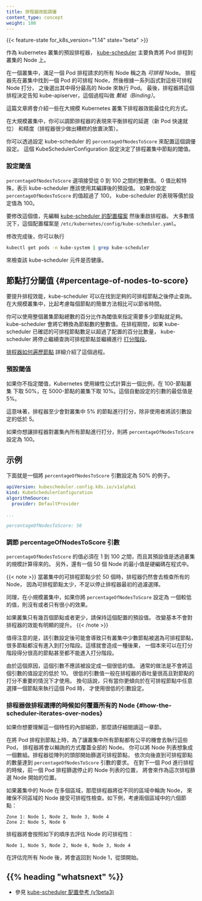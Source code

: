 ```yaml
---
title: 排程器效能調優
content_type: concept
weight: 100
---
```

<!--
---
reviewers:
- bsalamat
title: Scheduler Performance Tuning
content_type: concept
weight: 100
---
-->

<!-- overview -->

{{< feature-state for_k8s_version="1.14" state="beta" >}}

<!--
[kube-scheduler](/docs/concepts/scheduling-eviction/kube-scheduler/#kube-scheduler)
is the Kubernetes default scheduler. It is responsible for placement of Pods
on Nodes in a cluster.
-->
作為 kubernetes 叢集的預設排程器，
[kube-scheduler](/zh-cn/docs/concepts/scheduling-eviction/kube-scheduler/#kube-scheduler)
主要負責將 Pod 排程到叢集的 Node 上。

<!--
Nodes in a cluster that meet the scheduling requirements of a Pod are
called _feasible_ Nodes for the Pod. The scheduler finds feasible Nodes
for a Pod and then runs a set of functions to score the feasible Nodes,
picking a Node with the highest score among the feasible ones to run
the Pod. The scheduler then notifies the API server about this decision
in a process called _Binding_.
-->
在一個叢集中，滿足一個 Pod 排程請求的所有 Node 稱之為 _可排程_ Node。
排程器先在叢集中找到一個 Pod 的可排程 Node，然後根據一系列函式對這些可排程 Node 打分，
之後選出其中得分最高的 Node 來執行 Pod。
最後，排程器將這個排程決定告知 kube-apiserver，這個過程叫做 _繫結（Binding）_。

<!--
This page explains performance tuning optimizations that are relevant for
large Kubernetes clusters.
-->
這篇文章將會介紹一些在大規模 Kubernetes 叢集下排程器效能最佳化的方式。

<!-- body -->

<!--
In large clusters, you can tune the scheduler's behaviour balancing
scheduling outcomes between latency (new Pods are placed quickly) and
accuracy (the scheduler rarely makes poor placement decisions).

You configure this tuning setting via kube-scheduler setting
`percentageOfNodesToScore`. This KubeSchedulerConfiguration setting determines
a threshold for scheduling nodes in your cluster.
 -->
在大規模叢集中，你可以調節排程器的表現來平衡排程的延遲（新 Pod 快速就位）
和精度（排程器很少做出糟糕的放置決策）。

你可以透過設定 kube-scheduler 的 `percentageOfNodesToScore` 來配置這個調優設定。
這個 KubeSchedulerConfiguration 設定決定了排程叢集中節點的閾值。

<!--
### Setting the threshold
 -->
### 設定閾值

<!--
The `percentageOfNodesToScore` option accepts whole numeric values between 0
and 100. The value 0 is a special number which indicates that the kube-scheduler
should use its compiled-in default.
If you set `percentageOfNodesToScore` above 100, kube-scheduler acts as if you
had set a value of 100.
 -->
`percentageOfNodesToScore` 選項接受從 0 到 100 之間的整數值。
0 值比較特殊，表示 kube-scheduler 應該使用其編譯後的預設值。
如果你設定 `percentageOfNodesToScore` 的值超過了 100，
kube-scheduler 的表現等價於設定值為 100。

<!--
To change the value, edit the
[kube-scheduler configuration file](/docs/reference/config-api/kube-scheduler-config.v1beta2/)
and then restart the scheduler.
In many cases, the configuration file can be found at `/etc/kubernetes/config/kube-scheduler.yaml`
 -->
要修改這個值，先編輯 [kube-scheduler 的配置檔案](/zh-cn/docs/reference/config-api/kube-scheduler-config.v1beta3/)
然後重啟排程器。
大多數情況下，這個配置檔案是 `/etc/kubernetes/config/kube-scheduler.yaml`。

<!--
After you have made this change, you can run
 -->
修改完成後，你可以執行

```bash
kubectl get pods -n kube-system | grep kube-scheduler
```

<!--
to verify that the kube-scheduler component is healthy.
 -->
來檢查該 kube-scheduler 元件是否健康。

<!--
## Node scoring threshold {#percentage-of-nodes-to-score}
 -->
## 節點打分閾值 {#percentage-of-nodes-to-score}

<!--
To improve scheduling performance, the kube-scheduler can stop looking for
feasible nodes once it has found enough of them. In large clusters, this saves
time compared to a naive approach that would consider every node.
 -->
要提升排程效能，kube-scheduler 可以在找到足夠的可排程節點之後停止查詢。
在大規模叢集中，比起考慮每個節點的簡單方法相比可以節省時間。

<!--
You specify a threshold for how many nodes are enough, as a whole number percentage
of all the nodes in your cluster. The kube-scheduler converts this into an
integer number of nodes. During scheduling, if the kube-scheduler has identified
enough feasible nodes to exceed the configured percentage, the kube-scheduler
stops searching for more feasible nodes and moves on to the
[scoring phase](/docs/concepts/scheduling-eviction/kube-scheduler/#kube-scheduler-implementation).
 -->
你可以使用整個叢集節點總數的百分比作為閾值來指定需要多少節點就足夠。
kube-scheduler 會將它轉換為節點數的整數值。在排程期間，如果
kube-scheduler 已確認的可排程節點數足以超過了配置的百分比數量，
kube-scheduler 將停止繼續查詢可排程節點並繼續進行
[打分階段](/zh-cn/docs/concepts/scheduling-eviction/kube-scheduler/#kube-scheduler-implementation)。

<!--
[How the scheduler iterates over Nodes](#how-the-scheduler-iterates-over-nodes)
describes the process in detail.
 -->
[排程器如何遍歷節點](#how-the-scheduler-iterates-over-nodes) 詳細介紹了這個過程。

<!--
### Default threshold
 -->
### 預設閾值

<!--
If you don't specify a threshold, Kubernetes calculates a figure using a
linear formula that yields 50% for a 100-node cluster and yields 10%
for a 5000-node cluster. The lower bound for the automatic value is 5%.
 -->
如果你不指定閾值，Kubernetes 使用線性公式計算出一個比例，在 100-節點叢集
下取 50%，在 5000-節點的叢集下取 10%。這個自動設定的引數的最低值是 5%。

<!--
This means that, the kube-scheduler always scores at least 5% of your cluster no
matter how large the cluster is, unless you have explicitly set
`percentageOfNodesToScore` to be smaller than 5.
 -->
這意味著，排程器至少會對叢集中 5% 的節點進行打分，除非使用者將該引數設定的低於 5。

<!--
If you want the scheduler to score all nodes in your cluster, set
`percentageOfNodesToScore` to 100.
 -->
如果你想讓排程器對叢集內所有節點進行打分，則將 `percentageOfNodesToScore` 設定為 100。

<!--
## Example
 -->
## 示例

<!--
Below is an example configuration that sets `percentageOfNodesToScore` to 50%.
-->
下面就是一個將 `percentageOfNodesToScore` 引數設定為 50% 的例子。

```yaml
apiVersion: kubescheduler.config.k8s.io/v1alpha1
kind: KubeSchedulerConfiguration
algorithmSource:
  provider: DefaultProvider

...

percentageOfNodesToScore: 50
```

<!--
### Tuning percentageOfNodesToScore
-->
### 調節 percentageOfNodesToScore 引數

<!--
`percentageOfNodesToScore` must be a value between 1 and 100 with the default
value being calculated based on the cluster size. There is also a hardcoded
minimum value of 50 nodes.
-->
`percentageOfNodesToScore` 的值必須在 1 到 100 之間，而且其預設值是透過叢集的規模計算得來的。
另外，還有一個 50 個 Node 的最小值是硬編碼在程式中。

<!--
{{< note >}} In clusters with less than 50 feasible nodes, the scheduler still
checks all the nodes because there are not enough feasible nodes to stop
the scheduler's search early.

In a small cluster, if you set a low value for `percentageOfNodesToScore`, your
change will have no or little effect, for a similar reason.

If your cluster has several hundred Nodes or fewer, leave this configuration option
at its default value. Making changes is unlikely to improve the
scheduler's performance significantly.
-->
{{< note >}}
當叢集中的可排程節點少於 50 個時，排程器仍然會去檢查所有的 Node，
因為可排程節點太少，不足以停止排程器最初的過濾選擇。

同理，在小規模叢集中，如果你將 `percentageOfNodesToScore` 設定為
一個較低的值，則沒有或者只有很小的效果。

如果叢集只有幾百個節點或者更少，請保持這個配置的預設值。
改變基本不會對排程器的效能有明顯的提升。
{{< /note >}}

<!--
An important detail to consider when setting this value is that when a smaller
number of nodes in a cluster are checked for feasibility, some nodes are not
sent to be scored for a given Pod. As a result, a Node which could possibly
score a higher value for running the given Pod might not even be passed to the
scoring phase. This would result in a less than ideal placement of the Pod.

You should avoid setting `percentageOfNodesToScore` very low so that kube-scheduler
does not make frequent, poor Pod placement decisions. Avoid setting the
percentage to anything below 10%, unless the scheduler's throughput is critical
for your application and the score of nodes is not important. In other words, you
prefer to run the Pod on any Node as long as it is feasible.
-->
值得注意的是，該引數設定後可能會導致只有叢集中少數節點被選為可排程節點，
很多節點都沒有進入到打分階段。這樣就會造成一種後果，
一個本來可以在打分階段得分很高的節點甚至都不能進入打分階段。

由於這個原因，這個引數不應該被設定成一個很低的值。
通常的做法是不會將這個引數的值設定的低於 10。
很低的引數值一般在排程器的吞吐量很高且對節點的打分不重要的情況下才使用。
換句話說，只有當你更傾向於在可排程節點中任意選擇一個節點來執行這個 Pod 時，
才使用很低的引數設定。

<!--
### How the scheduler iterates over Nodes
-->
### 排程器做排程選擇的時候如何覆蓋所有的 Node {#how-the-scheduler-iterates-over-nodes}

<!--
This section is intended for those who want to understand the internal details
of this feature.
-->
如果你想要理解這一個特性的內部細節，那麼請仔細閱讀這一章節。

<!--
In order to give all the Nodes in a cluster a fair chance of being considered
for running Pods, the scheduler iterates over the nodes in a round robin
fashion. You can imagine that Nodes are in an array. The scheduler starts from
the start of the array and checks feasibility of the nodes until it finds enough
Nodes as specified by `percentageOfNodesToScore`. For the next Pod, the
scheduler continues from the point in the Node array that it stopped at when
checking feasibility of Nodes for the previous Pod.
-->
在將 Pod 排程到節點上時，為了讓叢集中所有節點都有公平的機會去執行這些 Pod，
排程器將會以輪詢的方式覆蓋全部的 Node。
你可以將 Node 列表想象成一個數組。排程器從陣列的頭部開始篩選可排程節點，
依次向後直到可排程節點的數量達到 `percentageOfNodesToScore` 引數的要求。
在對下一個 Pod 進行排程的時候，前一個 Pod 排程篩選停止的 Node 列表的位置，
將會來作為這次排程篩選 Node 開始的位置。

<!--
If Nodes are in multiple zones, the scheduler iterates over Nodes in various
zones to ensure that Nodes from different zones are considered in the
feasibility checks. As an example, consider six nodes in two zones:
-->
如果叢集中的 Node 在多個區域，那麼排程器將從不同的區域中輪詢 Node，
來確保不同區域的 Node 接受可排程性檢查。如下例，考慮兩個區域中的六個節點：

```
Zone 1: Node 1, Node 2, Node 3, Node 4
Zone 2: Node 5, Node 6
```

<!--
The Scheduler evaluates feasibility of the nodes in this order:
-->
排程器將會按照如下的順序去評估 Node 的可排程性：

```
Node 1, Node 5, Node 2, Node 6, Node 3, Node 4
```

<!--
After going over all the Nodes, it goes back to Node 1.
-->
在評估完所有 Node 後，將會返回到 Node 1，從頭開始。

## {{% heading "whatsnext" %}}

<!-- * Check the [kube-scheduler configuration reference (v1beta3)](/docs/reference/config-api/kube-scheduler-config.v1beta3/) -->

* 參見 [kube-scheduler 配置參考 (v1beta3)](/zh-cn/docs/reference/config-api/kube-scheduler-config.v1beta3/)
